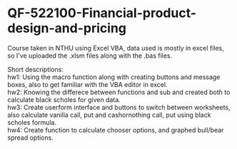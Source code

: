 # QF-522100-Financial-product-design-and-pricing
Course taken in NTHU using Excel VBA, data used is mostly in excel files, so I've uploaded the .xlsm files along with the .bas files.

Short descriptions:  
hw1: Using the macro function along with creating buttons and message boxes, also to get familiar with the VBA editor in excel.  
hw2: Knowing the differece between functions and sub and created both to calculate black scholes for given data.  
hw3: Create userform interface and buttons to switch between worksheets, also calculate vanilla call, put and cashornothing call, put using black scholes formula.   
hw4: Create function to calculate chooser options, and graphed bull/bear spread options.  
